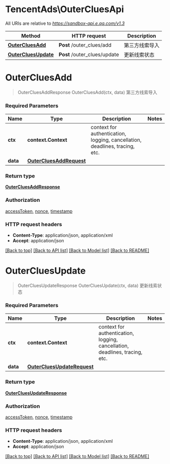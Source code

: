 # TencentAds\OuterCluesApi

All URIs are relative to *https://sandbox-api.e.qq.com/v1.3*

Method | HTTP request | Description
------------- | ------------- | -------------
[**OuterCluesAdd**](OuterCluesApi.md#OuterCluesAdd) | **Post** /outer_clues/add | 第三方线索导入
[**OuterCluesUpdate**](OuterCluesApi.md#OuterCluesUpdate) | **Post** /outer_clues/update | 更新线索状态


# **OuterCluesAdd**
> OuterCluesAddResponse OuterCluesAdd(ctx, data)
第三方线索导入

### Required Parameters

Name | Type | Description  | Notes
------------- | ------------- | ------------- | -------------
 **ctx** | **context.Context** | context for authentication, logging, cancellation, deadlines, tracing, etc.
  **data** | [**OuterCluesAddRequest**](OuterCluesAddRequest.md)|  | 

### Return type

[**OuterCluesAddResponse**](OuterCluesAddResponse.md)

### Authorization

[accessToken](../README.md#accessToken), [nonce](../README.md#nonce), [timestamp](../README.md#timestamp)

### HTTP request headers

 - **Content-Type**: application/json, application/xml
 - **Accept**: application/json

[[Back to top]](#) [[Back to API list]](../README.md#documentation-for-api-endpoints) [[Back to Model list]](../README.md#documentation-for-models) [[Back to README]](../README.md)

# **OuterCluesUpdate**
> OuterCluesUpdateResponse OuterCluesUpdate(ctx, data)
更新线索状态

### Required Parameters

Name | Type | Description  | Notes
------------- | ------------- | ------------- | -------------
 **ctx** | **context.Context** | context for authentication, logging, cancellation, deadlines, tracing, etc.
  **data** | [**OuterCluesUpdateRequest**](OuterCluesUpdateRequest.md)|  | 

### Return type

[**OuterCluesUpdateResponse**](OuterCluesUpdateResponse.md)

### Authorization

[accessToken](../README.md#accessToken), [nonce](../README.md#nonce), [timestamp](../README.md#timestamp)

### HTTP request headers

 - **Content-Type**: application/json, application/xml
 - **Accept**: application/json

[[Back to top]](#) [[Back to API list]](../README.md#documentation-for-api-endpoints) [[Back to Model list]](../README.md#documentation-for-models) [[Back to README]](../README.md)

